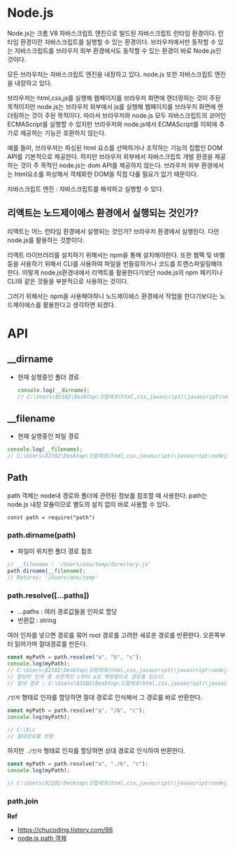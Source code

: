 # Node.js

Node.js는 크롬 V8 자바스크립트 엔진으로 빌드된 자바스크립트 런타임 환경이다.
런타임 환경이란 자바스크립트를 실행할 수 있는 환경이다.
브라우저에서만 동작할 수 있는 자바스크립트를 브라우저 외부 환경에서도 동작할 수 있는 환경이 바로 Node.js인 것이다.

모든 브라우저는 자바스크립트 엔진을 내장하고 있다.
node.js 또한 자바스크립트 엔진을 내장하고 있다.

브라우저는 html,css,js를 실행해 웹페이지를 브라우저 화면에 렌더링하는 것이 주된 목적이지만 node.js는 브라우저 외부에서 js를 실행해 웹페이지를 브라우저 화면에 렌더링하는 것이 주된 목적이다.
따라서 브라우저와 node.js 모두 자바스크립트의 코어인 ECMAScript를 실행할 수 있지만 브라우저와 node.js에서 ECMAScript를 이외에 추가로 제공하는 기능은 호환하지 않는다.

예를 들어, 브라우저는 파싱된 html 요소를 선택하거나 조작하는 기능의 집합인 DOM API를 기본적으로 제공한다.
하지만 브라우저 외부에서 자바스크립트 개발 환경을 제공하는 것이 주 목적인 node.js는 dom API를 제공하지 않는다.
브라우저 외부 환경에서는 html요소를 파싱해서 객체화한 DOM을 직접 다룰 필요가 없기 때문이다.

자바스크립트 엔진 : 자바스크립트를 해석하고 실행할 수 있다.

## 리액트는 노드제이에스 환경에서 실행되는 것인가?

리액트는 어느 런타임 환경에서 실행되는 것인가?
브라우저 환경에서 실행된다.
다만 node.js를 활용하는 것뿐이다.

리액트 라이브러리를 설치하기 위해서는 npm을 통해 설치해야한다.
또한 웹팩 및 바벨 등을 사용하기 위해서 CLI를 사용하여 파일을 번들링하거나 코드를 트랜스파일링해야한다.
이렇게 node.js환경내에서 리액트를 활용한다기보단 node.js의 npm 패키지나 CLI와 같은 것들을 부분적으로 사용하는 것이다.

그러기 위해서는 npm을 사용해야하니 노드제이에스 환경에서 작업을 한다기보다는 노드제이에스를 활용한다고 생각하면 되겠다.

# API

## \_\_dirname

- 현재 실행중인 폴더 경로

  ```js
  console.log(__dirname);
  // C:\Users\82102\Desktop\깃헙레포(html,css,javascript)\javascript\nodejs\koa\src
  ```

## \_\_filename

- 현재 실행중인 파일 경로

```js
console.log(__filename);
// C:\Users\82102\Desktop\깃헙레포(html,css,javascript)\javascript\nodejs\koa\src\main.js
```

## Path

path 객체는 node내 경로와 폴더에 관련된 정보를 참조할 때 사용한다.
path는 node.js 내장 모듈이므로 별도의 설치 없이 바로 사용할 수 있다.

`const path = require("path")`

### path.dirname(path)

- 파일이 위치한 폴더 경로 참조

```js
// __filename : '/Users/ano/temp/directory.js'
path.dirname(__filename);
// Returns: '/Users/ano/temp'
```

### path.resolve([...paths])

- ...paths : 여러 경로값들을 인자로 할당
- 반환값 : string

여러 인자를 넣으면 경로를 묶어 root 경로를 고려한 새로운 경로를 반환한다.
오른쪽부터 읽어가며 절대경로를 만든다.

```js
const myPath = path.resolve("a", "b", "c");
console.log(myPath);
// C:\Users\82102\Desktop\깃헙레포(html,css,javascript)\javascript\nodejs\koa\a\b\c
// 할당한 인자 중 오른쪽인 c부터 a로 역방향으로 경로를 읽는다.
// 절대 경로 : C:\Users\82102\Desktop\깃헙레포(html,css,javascript)\javascript\nodejs\koa
```

`/인자` 형태로 인자를 할당하면 절대 경로로 인식해서 그 경로를 바로 반환한다.

```js
const myPath = path.resolve("a", "/b", "c");
console.log(myPath);

// C:\b\c
// 절대경로를 반환
```

하지만 `./인자` 형태로 인자를 할당하면 상대 경로로 인식하여 반환한다.

```js
const myPath = path.resolve("a", "./b", "c");
console.log(myPath);

// C:\Users\82102\Desktop\깃헙레포(html,css,javascript)\javascript\nodejs\koa\a\b\c
```

### path.join

**Ref**

- https://chucoding.tistory.com/86
- [node.js path 객체](https://p-iknow.netlify.app/node-js/path-moudle/)
